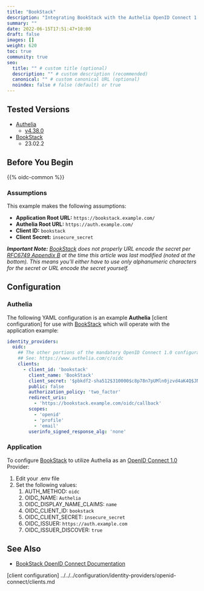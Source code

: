 ```yaml
---
title: "BookStack"
description: "Integrating BookStack with the Authelia OpenID Connect 1.0 Provider."
summary: ""
date: 2022-06-15T17:51:47+10:00
draft: false
images: []
weight: 620
toc: true
community: true
seo:
  title: "" # custom title (optional)
  description: "" # custom description (recommended)
  canonical: "" # custom canonical URL (optional)
  noindex: false # false (default) or true
---
```


## Tested Versions

* [Authelia]
  * [v4.38.0](https://github.com/authelia/authelia/releases/tag/v4.38.0)
* [BookStack]
  * 23.02.2

## Before You Begin

{{% oidc-common %}}

### Assumptions

This example makes the following assumptions:

* __Application Root URL:__ `https://bookstack.example.com/`
* __Authelia Root URL:__ `https://auth.example.com/`
* __Client ID:__ `bookstack`
* __Client Secret:__ `insecure_secret`

*__Important Note:__ [BookStack] does not properly URL encode the secret per [RFC6749 Appendix B] at the time this
article was last modified (noted at the bottom). This means you'll either have to use only alphanumeric characters for
the secret or URL encode the secret yourself.*

[RFC6749 Appendix B]: https://datatracker.ietf.org/doc/html/rfc6749#appendix-B

## Configuration

### Authelia

The following YAML configuration is an example __Authelia__ [client configuration] for use with [BookStack] which will
operate with the application example:

```yaml {title="configuration.yml"}
identity_providers:
  oidc:
    ## The other portions of the mandatory OpenID Connect 1.0 configuration go here.
    ## See: https://www.authelia.com/c/oidc
    clients:
      - client_id: 'bookstack'
        client_name: 'BookStack'
        client_secret: '$pbkdf2-sha512$310000$c8p78n7pUMln0jzvd4aK4Q$JNRBzwAo0ek5qKn50cFzzvE9RXV88h1wJn5KGiHrD0YKtZaR/nCb2CJPOsKaPK0hjf.9yHxzQGZziziccp6Yng'  # The digest of 'insecure_secret'.
        public: false
        authorization_policy: 'two_factor'
        redirect_uris:
          - 'https://bookstack.example.com/oidc/callback'
        scopes:
          - 'openid'
          - 'profile'
          - 'email'
        userinfo_signed_response_alg: 'none'
```

### Application

To configure [BookStack] to utilize Authelia as an [OpenID Connect 1.0] Provider:

1. Edit your .env file
2. Set the following values:
   1. AUTH_METHOD: `oidc`
   2. OIDC_NAME: `Authelia`
   3. OIDC_DISPLAY_NAME_CLAIMS: `name`
   4. OIDC_CLIENT_ID: `bookstack`
   5. OIDC_CLIENT_SECRET: `insecure_secret`
   6. OIDC_ISSUER: `https://auth.example.com`
   7. OIDC_ISSUER_DISCOVER: `true`

## See Also

* [BookStack OpenID Connect Documentation](https://www.bookstackapp.com/docs/admin/oidc-auth/)

[Authelia]: https://www.authelia.com
[BookStack]: https://www.bookstackapp.com/
[OpenID Connect 1.0]: ../../openid-connect/introduction.md
[client configuration] ../../../configuration/identity-providers/openid-connect/clients.md
